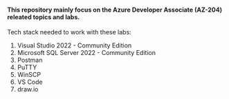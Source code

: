 <h4>This repository mainly focus on the Azure Developer Associate (AZ-204) releated topics and labs.</h4>

Tech stack needed to work with these labs:

<ol>
  <li>Visual Studio 2022 - Community Edition </br></li>
  <li>Microsoft SQL Server 2022 - Community Edition </br></li>
  <li>Postman</li>
  <li>PuTTY</li>
  <li>WinSCP</li>
  <li>VS Code</li>
  <li>draw.io</li>
</ol>
